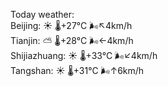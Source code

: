 Today weather:  
Beijing: ☀️   🌡️+27°C 🌬️↖4km/h  
Tianjin: ⛅️  🌡️+28°C 🌬️←4km/h  
Shijiazhuang: ☀️   🌡️+33°C 🌬️↙4km/h  
Tangshan: ☀️   🌡️+31°C 🌬️↑6km/h  
